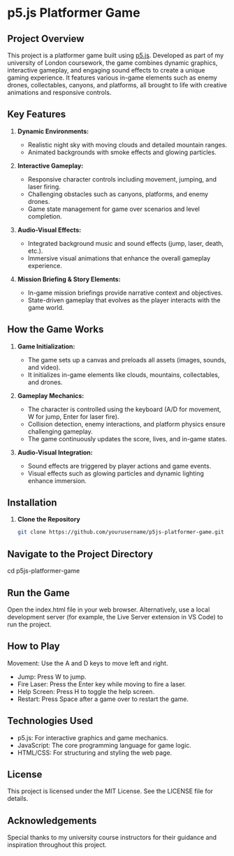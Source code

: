 # p5.js Platformer Game

## **Project Overview**
This project is a platformer game built using [p5.js](https://p5js.org/). Developed as part of my university of London coursework, the game combines dynamic graphics, interactive gameplay, and engaging sound effects to create a unique gaming experience. It features various in-game elements such as enemy drones, collectables, canyons, and platforms, all brought to life with creative animations and responsive controls.

## **Key Features**

1. **Dynamic Environments:**
   - Realistic night sky with moving clouds and detailed mountain ranges.
   - Animated backgrounds with smoke effects and glowing particles.

2. **Interactive Gameplay:**
   - Responsive character controls including movement, jumping, and laser firing.
   - Challenging obstacles such as canyons, platforms, and enemy drones.
   - Game state management for game over scenarios and level completion.

3. **Audio-Visual Effects:**
   - Integrated background music and sound effects (jump, laser, death, etc.).
   - Immersive visual animations that enhance the overall gameplay experience.

4. **Mission Briefing & Story Elements:**
   - In-game mission briefings provide narrative context and objectives.
   - State-driven gameplay that evolves as the player interacts with the game world.

## **How the Game Works**

1. **Game Initialization:**
   - The game sets up a canvas and preloads all assets (images, sounds, and video).
   - It initializes in-game elements like clouds, mountains, collectables, and drones.

2. **Gameplay Mechanics:**
   - The character is controlled using the keyboard (A/D for movement, W for jump, Enter for laser fire).
   - Collision detection, enemy interactions, and platform physics ensure challenging gameplay.
   - The game continuously updates the score, lives, and in-game states.

3. **Audio-Visual Integration:**
   - Sound effects are triggered by player actions and game events.
   - Visual effects such as glowing particles and dynamic lighting enhance immersion.

## **Installation**

1. **Clone the Repository**
   ```bash
   git clone https://github.com/yourusername/p5js-platformer-game.git

## **Navigate to the Project Directory**
cd p5js-platformer-game

## **Run the Game**
Open the index.html file in your web browser.
Alternatively, use a local development server (for example, the Live Server extension in VS Code) to run the project.

## **How to Play**
Movement: Use the A and D keys to move left and right.
- Jump: Press W to jump.
- Fire Laser: Press the Enter key while moving to fire a laser.
- Help Screen: Press H to toggle the help screen.
- Restart: Press Space after a game over to restart the game.

## **Technologies Used**
- p5.js: For interactive graphics and game mechanics.
- JavaScript: The core programming language for game logic.
- HTML/CSS: For structuring and styling the web page.

## **License**
This project is licensed under the MIT License. See the LICENSE file for details.

## **Acknowledgements**
Special thanks to my university course instructors for their guidance and inspiration throughout this project.
